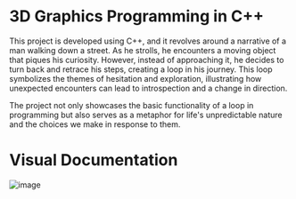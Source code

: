 # 3D Graphics Programming in C++
 
    
This project is developed using C++, and it revolves around a narrative of a man walking down a street. As he strolls, he encounters a moving object that piques his curiosity. However, instead of approaching it, he decides to turn back and retrace his steps, creating a loop in his journey. This loop symbolizes the themes of hesitation and exploration, illustrating how unexpected encounters can lead to introspection and a change in direction.

The project not only showcases the basic functionality of a loop in programming but also serves as a metaphor for life's unpredictable nature and the choices we make in response to them.

# Visual Documentation 

![image](https://github.com/user-attachments/assets/899601f3-9a14-4299-a962-0f70d92dda2a)


